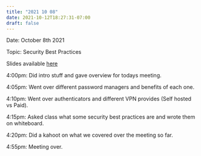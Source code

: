 ```yaml
---
title: "2021 10 08"
date: 2021-10-12T18:27:31-07:00
draft: false
---
```

Date: October 8th 2021

Topic: Security Best Practices

Slides available [here](https://cdn.discordapp.com/attachments/892593713413513336/897659256025784330/Cybersecurity_Club_meeting_2.pdf)

4:00pm: Did intro stuff and gave overview for todays meeting.

4:05pm: Went over different password managers and benefits of each one.

4:10pm: Went over authenticators and different VPN provides (Self hosted vs Paid).

4:15pm: Asked class what some security best practices are and wrote them on whiteboard.

4:20pm: Did a kahoot on what we covered over the meeting so far.

4:55pm: Meeting over.